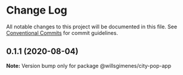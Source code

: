 # Change Log

All notable changes to this project will be documented in this file.
See [Conventional Commits](https://conventionalcommits.org) for commit guidelines.

## 0.1.1 (2020-08-04)

**Note:** Version bump only for package @willsgimenes/city-pop-app
